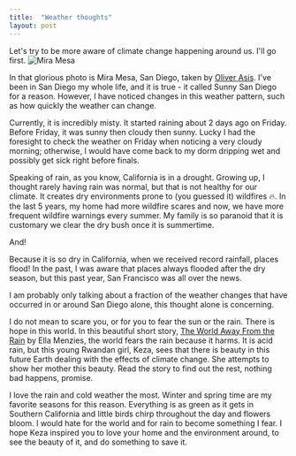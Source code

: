 ```yaml
---
title:  "Weather thoughts"
layout: post
---
```


Let's try to be more aware of climate change happening around us. I'll go first.
![Mira Mesa](https://pbs.twimg.com/media/FrKJ4j-XgAENVno?format=jpg&name=small)

In that glorious photo is Mira Mesa, San Diego, taken by [Oliver Asis](https://www.oliverasis.photography/about). I've been in San Diego my whole life, and it is true - it called Sunny San Diego for a reason.  However, I have noticed changes in this weather pattern, such as how quickly the weather can change.  

Currently, it is incredibly misty.  It started raining about 2 days ago on Friday.  Before Friday, it was sunny then cloudy then sunny.  Lucky I had the foresight to check the weather on Friday when noticing a very cloudy morning; otherwise, I would have come back to my dorm dripping wet and possibly get sick right before finals.  

Speaking of rain, as you know, California is in a drought. Growing up, I thought rarely having rain was normal, but that is not healthy for our climate. It creates dry environments prone to (you guessed it) wildfires 🔥.  In the last 5 years, my home had more wildfire scares and now, we have more frequent wildfire warnings every summer.  My family is so paranoid that it is customary we clear the dry bush once it is summertime. 

And!

Because it is so dry in California, when we received record rainfall, places flood! In the past, I was aware that places always flooded after the dry season, but this past year, San Francisco was all over the news.  

I am probably only talking about a fraction of the weather changes that have occurred in or around San Diego alone, this thought alone is concerning. 

I do not mean to scare you, or for you to fear the sun or the rain.  There is hope in this world. In this beautiful short story, [The World Away From the Rain](https://grist.org/fix/climate-fiction/imagine-2200-world-away-from-the-rain/) by Ella Menzies, the world fears the rain because it harms.  It is acid rain, but this young Rwandan girl, Keza, sees that there is beauty in this future Earth dealing with the effects of climate change.  She attempts to show her mother this beauty. Read the story to find out the rest, nothing bad happens, promise. 

I love the rain and cold weather the most.  Winter and spring time are my favorite seasons for this reason.  Everything is as green as it gets in Southern California and little birds chirp throughout the day and flowers bloom.  I would hate for the world and for rain to become something I fear.  I hope Keza inspired you to love your home and the environment around, to see the beauty of it, and do something to save it.
